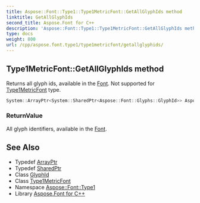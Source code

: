 ```yaml
---
title: Aspose::Font::Type1::Type1MetricFont::GetAllGlyphIds method
linktitle: GetAllGlyphIds
second_title: Aspose.Font for C++
description: 'Aspose::Font::Type1::Type1MetricFont::GetAllGlyphIds method. Returns all glyph ids, available in the Font. Not supported for Type1MetricFont type in C++.'
type: docs
weight: 800
url: /cpp/aspose.font.type1/type1metricfont/getallglyphids/
---
```

## Type1MetricFont::GetAllGlyphIds method


Returns all glyph ids, available in the [Font](../../../aspose.font/font/). Not supported for [Type1MetricFont](../) type.

```cpp
System::ArrayPtr<System::SharedPtr<Aspose::Font::Glyphs::GlyphId>> Aspose::Font::Type1::Type1MetricFont::GetAllGlyphIds() override
```


### ReturnValue

All glyph identifiers, available in the [Font](../../../aspose.font/font/).

## See Also

* Typedef [ArrayPtr](../../../system/arrayptr/)
* Typedef [SharedPtr](../../../system/sharedptr/)
* Class [GlyphId](../../../aspose.font.glyphs/glyphid/)
* Class [Type1MetricFont](../)
* Namespace [Aspose::Font::Type1](../../)
* Library [Aspose.Font for C++](../../../)
